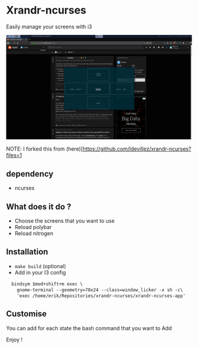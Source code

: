 # Xrandr-ncurses
Easily manage your screens with i3

<img src="img/screen.png" alt="drawing" width="600"/>

NOTE: I forked this from (here)[https://github.com/ldevillez/xrandr-ncurses?files=1

## dependency
* ncurses

## What does it do ?
* Choose the screens that you want to use
* Reload polybar
* Reload nitrogen

## Installation
* `make build` (optional)
* Add in your I3 config
```
  bindsym $mod+shift+m exec \
    gnome-terminal --geometry=78x24 --class=window_licker -x sh -c\
    'exec /home/erik/Repositories/xrandr-ncurses/xrandr-ncurses-app'
```

## Customise
You can add for each state the bash command that you want to Add

Enjoy !
